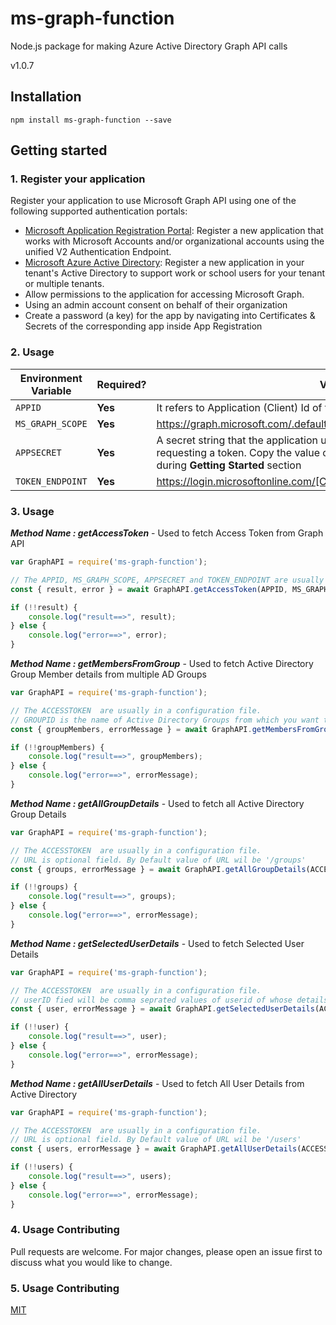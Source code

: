 # ms-graph-function

Node.js package for making Azure Active Directory Graph API calls

v1.0.7

## Installation

```
npm install ms-graph-function --save
```


## Getting started

### 1. Register your application

Register your application to use Microsoft Graph API using one of the following supported authentication portals:

-   [Microsoft Application Registration Portal](https://apps.dev.microsoft.com): Register a new application that works with Microsoft Accounts and/or organizational accounts using the unified V2 Authentication Endpoint.
-   [Microsoft Azure Active Directory](https://manage.windowsazure.com): Register a new application in your tenant's Active Directory to support work or school users for your tenant or multiple tenants.
-   Allow permissions to the application for accessing Microsoft Graph.
-   Using an admin account consent on behalf of their organization
-   Create a password (a key) for the app by navigating into Certificates & Secrets of the corresponding app inside App Registration



### 2. Usage

| Environment Variable   | Required? | Value                            |
| ---------------------- | --------- | -----------------------------------      |
| `APPID`            | **Yes**   | It refers to Application (Client) Id of the registered application  |  
| `MS_GRAPH_SCOPE`            | **Yes**   | https://graph.microsoft.com/.default |             
| `APPSECRET`            | **Yes**   | A secret string that the application uses to prove its identity when requesting a token. Copy the value of key which you have generated during **Getting Started** section |             
| `TOKEN_ENDPOINT`            | **Yes**   | https://login.microsoftonline.com/[COPIED_TENANT_ID]/oauth2/v2.0/token|          

### 3. Usage

***Method Name : getAccessToken*** - Used to fetch Access Token from Graph API

```javascript
var GraphAPI = require('ms-graph-function');

// The APPID, MS_GRAPH_SCOPE, APPSECRET and TOKEN_ENDPOINT are usually in a configuration file.
const { result, error } = await GraphAPI.getAccessToken(APPID, MS_GRAPH_SCOPE, APPSECRET, TOKEN_ENDPOINT);

if (!!result) {
    console.log("result==>", result);
} else {
    console.log("error==>", error);
}

```
***Method Name : getMembersFromGroup*** - Used to fetch Active Directory Group Member details from multiple AD Groups

```javascript
var GraphAPI = require('ms-graph-function');

// The ACCESSTOKEN  are usually in a configuration file.
// GROUPID is the name of Active Directory Groups from which you want to fetch member details
const { groupMembers, errorMessage } = await GraphAPI.getMembersFromGroup(ACCESSTOKEN, GROUPID);

if (!!groupMembers) {
    console.log("result==>", groupMembers);
} else {
    console.log("error==>", errorMessage);
}
```

***Method Name : getAllGroupDetails*** - Used to fetch all Active Directory Group Details

```javascript
var GraphAPI = require('ms-graph-function');

// The ACCESSTOKEN  are usually in a configuration file.
// URL is optional field. By Default value of URL wil be '/groups'
const { groups, errorMessage } = await GraphAPI.getAllGroupDetails(ACCESSTOKEN, URL);

if (!!groups) {
    console.log("result==>", groups);
} else {
    console.log("error==>", errorMessage);
}

```

***Method Name : getSelectedUserDetails*** - Used to fetch Selected User Details

```javascript
var GraphAPI = require('ms-graph-function');

// The ACCESSTOKEN  are usually in a configuration file.
// userID fied will be comma seprated values of userid of whose details we want to fetch
const { user, errorMessage } = await GraphAPI.getSelectedUserDetails(ACCESSTOKEN, userID);

if (!!user) {
    console.log("result==>", user);
} else {
    console.log("error==>", errorMessage);
}

```

***Method Name : getAllUserDetails*** - Used to fetch All User Details from Active Directory

```javascript
var GraphAPI = require('ms-graph-function');

// The ACCESSTOKEN  are usually in a configuration file.
// URL is optional field. By Default value of URL wil be '/users'
const { users, errorMessage } = await GraphAPI.getAllUserDetails(ACCESSTOKEN, URL);

if (!!users) {
    console.log("result==>", users);
} else {
    console.log("error==>", errorMessage);
}

```

### 4. Usage Contributing
Pull requests are welcome. For major changes, please open an issue first to discuss what you would like to change.

### 5. Usage Contributing
[MIT](https://choosealicense.com/licenses/mit/)
